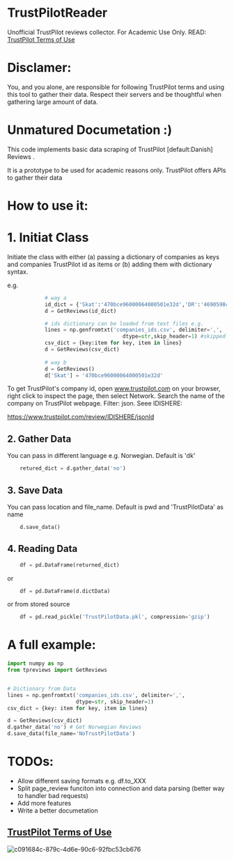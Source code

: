 # TrustPilotReader
Unofficial TrustPilot reviews collector. For Academic Use Only. READ: [TrustPilot Terms of Use](https://legal.trustpilot.com/end-user-terms-and-conditions)

# Disclamer:
You, and you alone, are responsible for following TrustPilot terms and using this tool to gather their data. Respect
their servers and be thoughtful when gathering large amount of data. 


# Unmatured Documetation :)

This code implements basic data scraping of TrustPilot [default:Danish] Reviews .

It is a prototype to be used for academic reasons only.
TrustPilot offers APIs to gather their data
 

# How to use it:

# 1. Initiat Class 

Initiate the class with either (a) passing a dictionary of companies as keys
and companies TrustPilot id as items or (b) adding them with dictionary syntax.

e.g.
```python
            # way a
            id_dict = {'Skat':'470bce96000064000501e32d','DR':'4690598c00006400050003ee'}
            d = GetReviews(id_dict)

            # ids dictionary can be loaded from text files e.g.
            lines = np.genfromtxt('companies_ids.csv', delimiter=',',
                                     dtype=str,skip_header=1) #skipped header
            csv_dict = {key:item for key, item in lines}
            d = GetReviews(csv_dict)
            
            # way b 
            d = GetReviews()
            d['Skat'] = '470bce96000064000501e32d'
```
        

To get TrustPilot's company id, open www.trustpilot.com on your browser,
right click to inspect the page, then select Network. Search the name
of the company on TrustPilot webpage. Filter: json. Seee IDISHERE:

https://www.trustpilot.com/review/IDISHERE/jsonld   

## 2. Gather Data

You can pass in different language e.g. Norwegian. Default is 'dk'
```python
    retured_dict = d.gather_data('no')
 ```
## 3. Save Data

You can pass location and file_name. Default is pwd and 'TrustPilotData' as name
```python
    d.save_data()
```
## 4. Reading Data

```python
    df = pd.DataFrame(returned_dict)
 ```
or
```python
    df = pd.DataFrame(d.dictData)
```
or from stored source

```python
    df = pd.read_pickle('TrustPilotData.pkl', compression='gzip')
```
# A full example:

```python
import numpy as np
from tpreviews import GetReviews


# Dictionary from Data 
lines = np.genfromtxt('companies_ids.csv', delimiter=',',
                      dtype=str, skip_header=1)
csv_dict = {key: item for key, item in lines}

d = GetReviews(csv_dict)
d.gather_data('no') # Get Norwegian Reviews
d.save_data(file_name='NoTrustPilotData')
```

# TODOs:
   * Allow different saving formats e.g. df.to_XXX
   * Split page_review funciton into connection and data parsing (better way to handler bad requests)
   * Add more features
   * Write a better documetation

## [TrustPilot Terms of Use](https://legal.trustpilot.com/end-user-terms-and-conditions)

![c091684c-879c-4d6e-90c6-92fbc53cb676](https://user-images.githubusercontent.com/14926709/43354373-980e2882-924b-11e8-8b85-237f3e4b1dde.jpeg)

